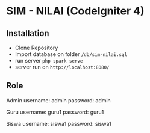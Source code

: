 # SIM - NILAI (CodeIgniter 4)

## Installation
- Clone Repository
- Import database on folder `/db/sim-nilai.sql`
- run server `php spark serve` 
- server run on `http://localhost:8080/`

## Role
Admin
username: admin
password: admin

Guru
username: guru1
password: guru1

Siswa
username: siswa1
password: siswa1

